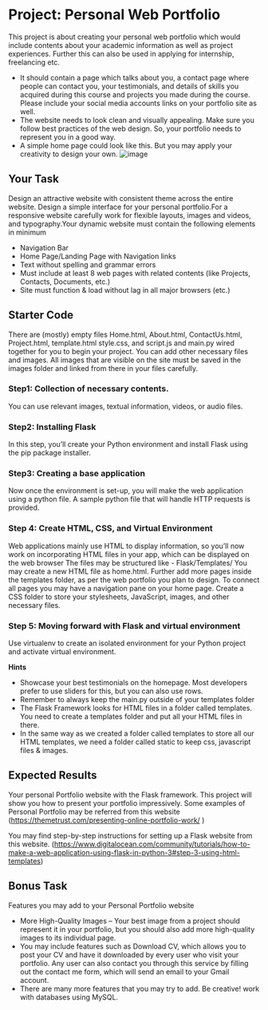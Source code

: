 # Project: Personal Web Portfolio

This project is about creating your personal web portfolio which would include contents about your academic information as well as project experiences. Further this can also be used in applying for internship, freelancing etc.
* It should contain a page which talks about you, a contact page where people can contact you, your testimonials, and details of skills you acquired during this course and projects you made during the course. Please include your social media accounts links on your portfolio site as well.
* The website needs to look clean and visually appealing. Make sure you follow best practices of the web design. So, your portfolio needs to represent you in a good way. 
* A simple home page could look like this. But you may apply your creativity to design your own.
![image](https://user-images.githubusercontent.com/118975186/204162146-5eb33fc2-cdbf-4e24-b283-a92df87e955b.png)



## Your Task
Design an attractive website with consistent theme across the entire website. Design a simple interface for your personal portfolio.For a responsive website carefully work for flexible layouts, images and videos, and typography.Your dynamic website must contain the following elements in minimum
* Navigation Bar
* Home Page/Landing Page with Navigation links
* Text without spelling and grammar errors
* Must include at least 8 web pages with related contents (like Projects, Contacts, Documents, etc.)
* Site must function & load without lag in all major browsers (etc.)

 
## Starter Code
There are (mostly) empty files Home.html, About.html, ContactUs.html, Project.html, template.html style.css, and script.js and main.py wired together for you to begin your project. You can add other necessary files and images. All images that are visible on the site must be saved in the images folder and linked from there in your files carefully.
### Step1: Collection of necessary contents.
You can use relevant images, textual information, videos, or audio files. 
### Step2: Installing Flask 
In this step, you’ll create your Python environment and install Flask using the pip package installer.
### Step3: Creating a base application 
Now once the environment is set-up, you will make the web application using a python file.
A sample python file that will handle HTTP requests is provided. 

### Step 4: Create HTML, CSS, and Virtual Environment
Web applications mainly use HTML to display information, so you’ll now work on incorporating HTML files in your app, which can be displayed on the web browser
The files may be structured like - Flask/Templates/<HTML files>
You may create a new HTML file as home.html.
Further add more pages inside the templates folder, as per the web portfolio you plan to design.
To connect all pages you may have a navigation pane on your home page.
Create a CSS folder to store your stylesheets, JavaScript, images, and other necessary files. 
### Step 5: Moving forward with Flask and virtual environment
Use virtualenv to create an isolated environment for your Python project and activate virtual environment.



**Hints**

* Showcase your best testimonials on the homepage. Most developers prefer to use sliders for this, but you can also use rows. 
* Remember to always keep the main.py outside of your templates folder
* The Flask Framework looks for HTML files in a folder called templates. You need to create a templates folder and put all your HTML files in there.
* In the same way as we created a folder called templates to store all our HTML templates, we need a folder called static to keep css, javascript files & images.
## Expected Results
Your personal Portfolio website with the Flask framework.  This project will show you how to present your portfolio impressively. 
Some examples of Personal Portfolio may be referred from this website (https://themetrust.com/presenting-online-portfolio-work/ ) 
  
You may find step-by-step instructions for setting up a Flask website from this website. (https://www.digitalocean.com/community/tutorials/how-to-make-a-web-application-using-flask-in-python-3#step-3-using-html-templates)


## Bonus Task
Features you may add to your Personal Portfolio website
* More High-Quality Images – Your best image from a project should represent it in your portfolio, but you should also add more high-quality images to its individual page.
* You may include features such as Download CV, which allows you to post your CV and have it downloaded by every user who visit your portfolio. Any user can also contact you through this service by filling out the contact me form, which will send an email to your Gmail account.
* There are many more features that you may try to add. Be creative! work with databases using MySQL.
 

